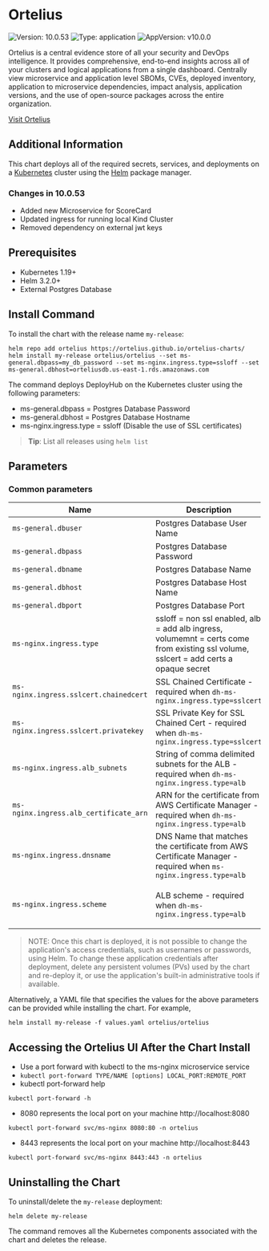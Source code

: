# Ortelius

![Version: 10.0.53](https://img.shields.io/badge/Version-10.0.53-informational?style=flat-square) ![Type: application](https://img.shields.io/badge/Type-application-informational?style=flat-square) ![AppVersion: v10.0.0](https://img.shields.io/badge/AppVersion-v10.0.0-informational?style=flat-square)

Ortelius is a central evidence store of all your security and DevOps intelligence. It provides comprehensive, end-to-end insights across all of your clusters and logical applications from a single dashboard. Centrally view microservice and application level SBOMs, CVEs, deployed inventory, application to microservice dependencies, impact analysis, application versions, and the use of open-source packages across the entire organization. 


[Visit Ortelius](https://ortelius.io)

## Additional Information

This chart deploys all of the required secrets, services, and deployments on a [Kubernetes](https://kubernetes.io) cluster using the [Helm](https://helm.sh) package manager.

### Changes in 10.0.53

* Added new Microservice for ScoreCard
* Updated ingress for running local Kind Cluster
* Removed dependency on external jwt keys

## Prerequisites

- Kubernetes 1.19+
- Helm 3.2.0+
- External Postgres Database

## Install Command

To install the chart with the release name `my-release`:

```console
helm repo add ortelius https://ortelius.github.io/ortelius-charts/
helm install my-release ortelius/ortelius --set ms-general.dbpass=my_db_password --set ms-nginx.ingress.type=ssloff --set ms-general.dbhost=orteliusdb.us-east-1.rds.amazonaws.com
```


The command deploys DeployHub on the Kubernetes cluster using the following parameters:
- ms-general.dbpass = Postgres Database Password
- ms-general.dbhost = Postgres Database Hostname
- ms-nginx.ingress.type = ssloff (Disable the use of SSL certificates)

> **Tip**: List all releases using `helm list`


## Parameters

### Common parameters

| Name                     | Description                                                                                  | Value           |
| ------------------------ | -------------------------------------------------------------------------------------------- | --------------- |
| `ms-general.dbuser`     | Postgres Database User Name                                                                  | `postgres`      |
| `ms-general.dbpass`     | Postgres Database Password                                                                   | `postgres`      |
| `ms-general.dbname`     | Postgres Database Name                                                                       | `postgres`      |
| `ms-general.dbhost`     | Postgres Database Host Name                                                                  | `localhost`     |
| `ms-general.dbport`     | Postgres Database Port                                                                       | `5432`          |
| `ms-nginx.ingress.type` | ssloff = non ssl enabled, alb = add alb ingress, volumemnt = certs come from existing ssl volume, sslcert = add certs a opaque secret | `sslcert, alb, volumemnt, ssloff`  |
| `ms-nginx.ingress.sslcert.chainedcert`    | SSL Chained Certificate - required when `dh-ms-nginx.ingress.type=sslcert`                     | `SSL Chained Certificate - decoded` |
| `ms-nginx.ingress.sslcert.privatekey`    | SSL Private Key for SSL Chained Cert - required when `dh-ms-nginx.ingress.type=sslcert`         | `SSL Private Key - decoded`         |
| `ms-nginx.ingress.alb_subnets`    | String of comma delimited subnets for the ALB - required when  `dh-ms-nginx.ingress.type=alb`  |   |
| `ms-nginx.ingress.alb_certificate_arn`    | ARN for the certificate from AWS Certificate Manager - required when  `dh-ms-nginx.ingress.type=alb` |  |
| `ms-nginx.ingress.dnsname`   | DNS Name that matches the certificate from AWS Certificate Manager - required when  `ms-nginx.ingress.type=alb` |  |
| `ms-nginx.ingress.scheme`    | ALB scheme - required when  `dh-ms-nginx.ingress.type=alb` |  `internal` or `internet-facing` default: `internal`|

> NOTE: Once this chart is deployed, it is not possible to change the application's access credentials, such as usernames or passwords, using Helm. To change these application credentials after deployment, delete any persistent volumes (PVs) used by the chart and re-deploy it, or use the application's built-in administrative tools if available.

Alternatively, a YAML file that specifies the values for the above parameters can be provided while installing the chart. For example,

```console
helm install my-release -f values.yaml ortelius/ortelius
```
## Accessing the Ortelius UI After the Chart Install
- Use a port forward with kubectl to the ms-nginx microservice service
- `kubectl port-forward TYPE/NAME [options] LOCAL_PORT:REMOTE_PORT`
- kubectl port-forward help
```
kubectl port-forward -h
```
- 8080 represents the local port on your machine http://localhost:8080
```
kubectl port-forward svc/ms-nginx 8080:80 -n ortelius
```
- 8443 represents the local port on your machine http://localhost:8443
```
kubectl port-forward svc/ms-nginx 8443:443 -n ortelius
```
## Uninstalling the Chart

To uninstall/delete the `my-release` deployment:

```console
helm delete my-release
```

The command removes all the Kubernetes components associated with the chart and deletes the release.
